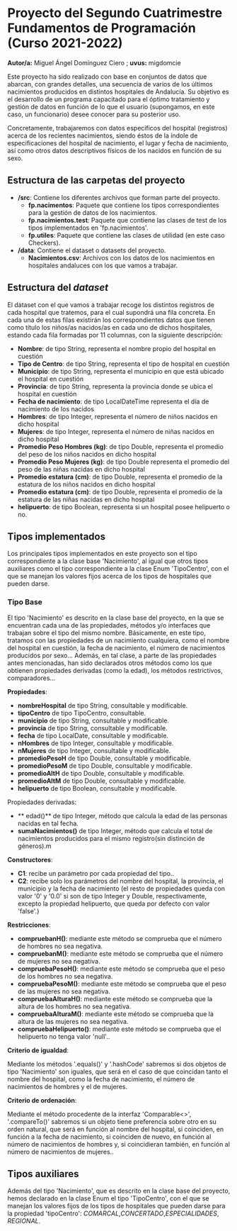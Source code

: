 # Proyecto del Segundo Cuatrimestre Fundamentos de Programación (Curso 2021-2022)
**Autor/a:** Miguel Ángel Domínguez Ciero ; **uvus:** migdomcie

Este proyecto ha sido realizado con base en conjuntos de datos que abarcan, con grandes detalles, una secuencia de varios de los últimos nacimientos producidos en distintos hospitales de Andalucía. Su objetivo es el desarrollo de un programa capacitado para el óptimo tratamiento y gestión de datos en función de lo que el usuario (supongamos, en este caso, un funcionario) desee conocer para su posterior uso.

Concretamente, trabajaremos con datos específicos del hospital (registros) acerca de los recientes nacimientos, siendo éstos de la índole de especificaciones del hospital de nacimiento, el lugar y fecha de nacimiento, así como otros datos descriptivos físicos de los nacidos en función de su sexo.


## Estructura de las carpetas del proyecto

* **/src**: Contiene los diferentes archivos que forman parte del proyecto.
    * **fp.nacimentos**: Paquete que contiene los tipos correspondientes para la gestión de datos de los nacimientos.
    * **fp.nacimientos.test**: Paquete que contiene las clases de test de los tipos implementados en 'fp.nacimientos'.
    * **fp.utiles**:  Paquete que contiene las clases de utilidad (en este caso Checkers).  
* **/data**: Contiene el dataset o datasets del proyecto.
    * **Nacimientos.csv**: Archivos con los datos de los nacimientos en hospitales andaluces con los que vamos a trabajar.
    
## Estructura del *dataset*

El dataset con el que vamos a trabajar recoge los distintos registros de cada hospital que tratemos, para el cual supondrá una fila concreta. En cada una de estas filas existirán los correspondientes datos que tienen como título los niños/as nacidos/as en cada uno de dichos hospitales, estando cada fila formadas por 11 columnas, con la siguiente descripción:

* **Nombre**: de tipo String, representa el nombre propio del hospital en cuestión 
* **Tipo de Centro**: de tipo String, representa el tipo de hospital en cuestión 
* **Municipio**: de tipo String, representa el municipio en que está ubicado el hospital en cuestión
* **Provincia**: de tipo String, representa la provincia donde se ubica el hospital en cuestión
* **Fecha de nacimiento**: de tipo LocalDateTime representa el día de nacimiento de los nacidos
* **Hombres**: de tipo Integer, representa el número de niños nacidos en dicho hospital
* **Mujeres**: de tipo Integer, representa el número de niñas nacidos en dicho hospital
* **Promedio Peso Hombres (kg)**: de tipo Double, representa el promedio del peso de los niños nacidos en dicho hospital
* **Promedio Peso Mujeres (kg)**: de tipo Double representa el promedio del peso de las niñas nacidas en dicho hospital
* **Promedio estatura (cm)**: de tipo Double, representa el promedio de la estatura de los niños nacidos en dicho hospital 
* **Promedio estatura (cm)**: de tipo Double, representa el promedio de la estatura de las niñas nacidas en dicho hospital
* **helipuerto**: de tipo Boolean, representa si un hospital posee helipuerto o no.

## Tipos implementados

Los principales tipos implementados en este proyecto son el tipo correspondiente a la clase base 'Nacimiento', al igual que otros tipos auxiliares como el tipo correspondiente a la clase Enum 'TipoCentro', con el que se manejan los valores fijos acerca de los tipos de hospitales que pueden darse. 

### Tipo Base
El tipo 'Nacimiento' es descrito en la clase base del proyecto, en la que se encuentran cada una de las propiedades, métodos y/o interfaces que trabajan sobre el tipo del mismo nombre. Básicamente, en este tipo, tratamos con las propiedades de un nacimiento cualquiera, como el nombre del hospital en cuestión, la fecha de nacimiento, el número de nacimientos producidos por sexo... Además, en tal clase, a parte de las propiedades antes mencionadas, han sido declarados otros métodos como los que obtienen propiedades derivadas (como la edad), los métodos restrictivos, comparadores... 

**Propiedades**:

- **nombreHospital** de tipo String, consultable y modificable. 
- **tipoCentro** de tipo TipoCentro, consultable. 
- **municipio** de tipo String, consultable y modificable.
- **provincia** de tipo String, consultable y modificable.
- **fecha** de tipo LocalDate, consultable y modificable.
- **nHombres** de tipo Integer, consultable y modificable.
- **nMujeres** de tipo Integer, consultable y modificable.
- **promedioPesoH** de tipo Double, consultable y modificable.
- **promedioPesoM** de tipo Double, consultable y modificable.
- **promedioAltH** de tipo Double, consultable y modificable.
- **promedioAltM** de tipo Double, consultable y modificable.
- **helipuerto** de tipo Boolean, consultable y modificable.
 
Propiedades derivadas: 
 
- ** edad()** de tipo Integer, método que calcula la edad de las personas nacidas en tal fecha.
- **sumaNacimientos()** de tipo Integer, método que calcula el total de nacimientos producidos para el mismo registro(sin distinción de géneros).m

**Constructores**:

- **C1**: recibe un parámetro por cada propiedad del tipo..
- **C2**: recibe solo los parámetros del nombre del hospital, la provincia, el municipio y la fecha de nacimiento (el resto de propiedades queda con valor '0' y '0.0' si son de tipo Integer y Double, respectivamente, excepto la propiedad helipuerto, que queda por defecto con valor 'false'.)

**Restricciones**:
 
- **compruebanH()**: mediante este método se comprueba que el número de hombres no sea negativa.
- **compruebanM()**: mediante este método se comprueba que el número de mujeres no sea negativa.
- **compruebaPesoH()**: mediante este método se comprueba que el peso de los hombres no sea negativa.
- **compruebaPesoM()**: mediante este método se comprueba que el peso de las mujeres no sea negativa.
- **compruebaAlturaH()**: mediante este método se comprueba que la altura de los hombres no sea negativa.
- **compruebaAlturaM()**: mediante este método se comprueba que la altura de las mujeres no sea negativa.
- **compruebaHelipuerto()**: mediante este método se comprueba que el helipuerto no tenga valor 'null'..

**Criterio de igualdad**:

Mediante los métodos '.equals()' y '.hashCode' sabremos si dos objetos de tipo 'Nacimiento' son iguales, que será en el caso de que coincidan tanto el nombre del hospital, como la fecha de nacimiento, el número de nacimientos de hombres y el de mujeres. 

**Criterio de ordenación**:

Mediante el método procedente de la interfaz 'Comparable<>', '.compareTo()' sabremos si un objeto tiene preferencia sobre otro en su orden natural, que será en función al nombre del hospital, si coinciden, en función a la fecha de nacimiento, si coinciden de nuevo, en función al número de nacimientos de hombres y, si coincidieran también, en función al número de nacimientos de mujeres..

## Tipos auxiliares 

Además del tipo 'Nacimiento', que es descrito en la clase base del proyecto, hemos declarado en la clase Enum el tipo 'TipoCentro', con el que se manejan los valores fijos de los tipos de hospitales que pueden darse para la propiedad 'tipoCentro': *COMARCAL*,*CONCERTADO*,*ESPECIALIDADES*, *REGIONAL*. 
